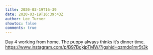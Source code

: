 ```yaml
---
title: 2020-03-19T16-39
date: 2020-03-19T16:39:43Z
author: Lee Turner
showtoc: false
comments: true
---
```


Day 4 working from home. The puppy always thinks it’s dinner time. https://www.instagram.com/p/B97BgkjpTMW/?igshid=qzmdq1mr5t3k

